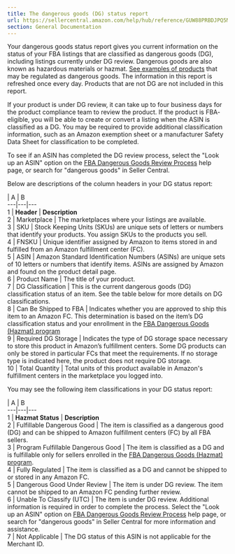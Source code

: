 ```yaml
---
title: The dangerous goods (DG) status report
url: https://sellercentral.amazon.com/help/hub/reference/GUW88PRBDJPQ5M5N
section: General Documentation
---
```


Your dangerous goods status report gives you current information on the status
of your FBA listings that are classified as dangerous goods (DG), including
listings currently under DG review. Dangerous goods are also known as
hazardous materials or hazmat. [See examples of
products](https://sellercentral.amazon.com/gp/help/help.html?itemID=200525640&)
that may be regulated as dangerous goods. The information in this report is
refreshed once every day. Products that are not DG are not included in this
report.

If your product is under DG review, it can take up to four business days for
the product compliance team to review the product. If the product is FBA-
eligible, you will be able to create or convert a listing when the ASIN is
classified as a DG. You may be required to provide additional classification
information, such as an Amazon exemption sheet or a manufacturer Safety Data
Sheet for classification to be completed.

To see if an ASIN has completed the DG review process, select the "Look up an
ASIN" option on the [FBA Dangerous Goods Review
Process](https://sellercentral.amazon.com/gp/help/G201749580?) help page, or
search for "dangerous goods" in Seller Central.

Below are descriptions of the column headers in your DG status report:

| A | B  
---|---|---  
1 | **Header** | **Description**  
2 | Marketplace | The marketplaces where your listings are available.  
3 | SKU | Stock Keeping Units (SKUs) are unique sets of letters or numbers that identify your products. You assign SKUs to the products you sell.   
4 | FNSKU | Unique identifier assigned by Amazon to items stored in and fulfilled from an Amazon fulfillment center (FC).  
5 | ASIN | Amazon Standard Identification Numbers (ASINs) are unique sets of 10 letters or numbers that identify items. ASINs are assigned by Amazon and found on the product detail page.  
6 | Product Name | The title of your product.  
7 | DG Classification | This is the current dangerous goods (DG) classification status of an item. See the table below for more details on DG classifications.   
8 | Can Be Shipped to FBA | Indicates whether you are approved to ship this item to an Amazon FC. This determination is based on the item’s DG classification status and your enrollment in the [FBA Dangerous Goods (Hazmat) program](https://sellercentral.amazon.com/gp/help/help.html?itemID=ZLZBQ7W6QZRKWWK&language=en_US&ref=ag_ZLZBQ7W6QZRKWWK_relt_200525640)  
9 | Required DG Storage  | Indicates the type of DG storage space necessary to store this product in Amazon’s fulfillment centers. Some DG products can only be stored in particular FCs that meet the requirements. If no storage type is indicated here, the product does not require DG storage.   
10 | Total Quantity | Total units of this product available in Amazon's fulfillment centers in the marketplace you logged into.  
  
You may see the following item classifications in your DG status report:

| A | B  
---|---|---  
1 | **Hazmat Status** | **Description**  
2 | Fulfillable Dangerous Good  | The item is classified as a dangerous good (DG) and can be shipped to Amazon fulfillment centers (FC) by all FBA sellers.  
3 | Program Fulfillable Dangerous Good  |  The item is classified as a DG and is fulfillable only for sellers enrolled in the [FBA Dangerous Goods (Hazmat) program](https://sellercentral.amazon.com/gp/help/help.html?itemID=ZLZBQ7W6QZRKWWK&language=en_US&ref=ag_ZLZBQ7W6QZRKWWK_relt_200525640).   
4 | Fully Regulated | The item is classified as a DG and cannot be shipped to or stored in any Amazon FC.   
5 | Dangerous Good Under Review  | The item is under DG review. The item cannot be shipped to an Amazon FC pending further review.   
6 | Unable To Classify (UTC)  |  The item is under DG review. Additional information is required in order to complete the process. Select the "Look up an ASIN" option on [FBA Dangerous Goods Review Process](https://sellercentral.amazon.com/gp/help/G201749580?) help page, or search for "dangerous goods" in Seller Central for more information and assistance.  
7 | Not Applicable | The DG status of this ASIN is not applicable for the Merchant ID.

